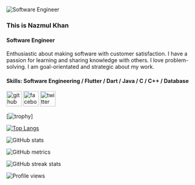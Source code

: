 ![Software Engineer](https://pbs.twimg.com/profile_banners/1553405014601007106/1659195778/1500x500)

### This is Nazmul Khan
#### Software Engineer

Enthusiastic about making software with customer satisfaction. I have a passion for learning and sharing knowledge with others. I love problem-solving. I am goal-orientated and strategic about my work.

#### Skills: Software Engineering / Flutter / Dart / Java / C / C++ / Database



[<img src='https://cdn.jsdelivr.net/npm/simple-icons@3.0.1/icons/github.svg' alt='github' height='40'>](https://github.com/project-nazmul)  [<img src='https://cdn.jsdelivr.net/npm/simple-icons@3.0.1/icons/facebook.svg' alt='facebook' height='40'>](https://www.facebook.com/muhammad.khan.nazmul)  [<img src='https://cdn.jsdelivr.net/npm/simple-icons@3.0.1/icons/twitter.svg' alt='twitter' height='40'>](https://twitter.com/project_nazmul)  


[![trophy](https://github-profile-trophy.vercel.app/?username=project-nazmul)]

[![Top Langs](https://github-readme-stats.vercel.app/api/top-langs/?username=project-nazmul)](https://github.com/anuraghazra/github-readme-stats)

![GitHub stats](https://github-readme-stats.vercel.app/api?username=project-nazmul&show_icons=true&count_private=true)  



![GitHub metrics](https://metrics.lecoq.io/project-nazmul)  

![GitHub streak stats](https://github-readme-streak-stats.herokuapp.com/?user=project-nazmul)  

![Profile views](https://gpvc.arturio.dev/project-nazmul)  
